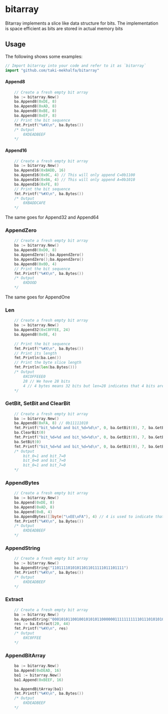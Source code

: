 # bitarray

Bitarray implements a slice like data structure for bits. The implementation is space efficient as bits are stored in actual memory bits

## Usage
The following shows some examples:
```go
// Import bitarray into your code and refer to it as `bitarray`
import "github.com/taki-mekhalfa/bitarray"
```
#### Append8 
```go
    // Create a fresh empty bit array
    ba := bitarray.New()
    ba.Append8(0xDE, 8)
    ba.Append8(0xAD, 8)
    ba.Append8(0xBE, 8)
    ba.Append8(0xEF, 8)
    // Print the bit sequence
    fmt.Printf("%#X\n", ba.Bytes())
    /* Output
        0XDEADBEEF
    */
```
#### Append16
```go
    // Create a fresh empty bit array
    ba := bitarray.New()
    ba.Append16(0xBADD, 16)
    ba.Append16(0x0C, 4) // This will only append C=0b1100
    ba.Append16(0x0A, 4) // This will only append A=0b1010
    ba.Append16(0xFE, 8)
    // Print the bit sequence
    fmt.Printf("%#X\n", ba.Bytes())
    /* Output
        0XBADDCAFE
    */
```

The same goes for Append32 and Append64

### AppendZero
```go
    // Create a fresh empty bit array
    ba := bitarray.New()
    ba.Append8(0xD0, 8)
    ba.AppendZero();ba.AppendZero()
    ba.AppendZero();ba.AppendZero()
    ba.Append8(0x0D, 4)
    // Print the bit sequence
    fmt.Printf("%#X\n", ba.Bytes())
    /* Output
        0XDOOD
    */
```
The same goes for AppendOne

### Len
```go
    // Create a fresh empty bit array
    ba := bitarray.New()
    ba.Append32(0xC0FFEE, 24)
    ba.Append8(0x0E, 4)
    
    // Print the bit sequence
    fmt.Printf("%#X\n", ba.Bytes())
    // Print its length
    fmt.Println(ba.Len())
    // Print the byte slice length
    fmt.Println(len(ba.Bytes()))
    /* Output
        0XCOFFEEE0
        28 // We have 28 bits
        4 // 4 bytes means 32 bits but len=28 indicates that 4 bits are empty
    */
```

### GetBit, SetBit and ClearBit
```go
    // Create a fresh empty bit array
    ba := bitarray.New()
    ba.Append8(0xFA, 8) // 0b11111010
    fmt.Printf("bit_%d=%d and bit_%d=%d\n", 0, ba.GetBit(0), 7, ba.GetBit(7))
    ba.ClearBit(0)
    fmt.Printf("bit_%d=%d and bit_%d=%d\n", 0, ba.GetBit(0), 7, ba.GetBit(7))
    ba.SetBit(0)
    fmt.Printf("bit_%d=%d and bit_%d=%d\n", 0, ba.GetBit(0), 7, ba.GetBit(7))
    /* Output
        bit_0=1 and bit_7=0
        bit_0=0 and bit_7=0
        bit_0=1 and bit_7=0
    */
```
### AppendBytes
```go
    // Create a fresh empty bit array
    ba := bitarray.New()
    ba.Append(0xDE, 8)
    ba.Append(0xAD, 8)
    ba.Append(0xB, 4)
    ba.AppendBytes([]byte("\xEE\xFA"), 4) // 4 is used to indicate that there are 4 padding bits
    fmt.Printf("%#X\n", ba.Bytes())
    /* Output
        0XDEADBEEF
    */
```
### AppendString
```go
    // Create a fresh empty bit array
    ba := bitarray.New()
    ba.AppendString("11011110101011011011111011101111")
    fmt.Printf("%#X\n", ba.Bytes())
    /* Output
        0XDEADBEEF
    */
```

### Extract
```go
    // Create a fresh empty bit array
    ba := bitarray.New()
    ba.AppendString("00010101100100101010110000001111111111101110101010101001001010")
    res := ba.Extract(20, 44)
    fmt.Printf("%#X\n", res)
    /* Output
        0XC0FFEE
    */
```
### AppendBitArray
```go
    ba := bitarray.New()
	ba.Append(0xDEAD, 16)
	ba1 := bitarray.New()
	ba1.Append(0xBEEF, 16)

	ba.AppendBitArray(ba1)
    fmt.Printf("%#X\n", ba.Bytes())
    /* Output
        0XDEADBEEF
    */
```